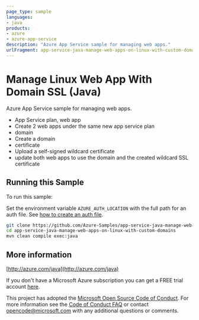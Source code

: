 ```yaml
---
page_type: sample
languages:
- java
products:
- azure
- azure-app-service
description: "Azure App Service sample for managing web apps."
urlFragment: app-service-java-manage-web-apps-on-linux-with-custom-domains
---
```


# Manage Linux Web App With Domain SSL (Java)

Azure App Service sample for managing web apps.

- App Service plan, web app
 - Create 2 web apps under the same new app service plan
- domain
 - Create a domain
- certificate
 - Upload a self-signed wildcard certificate
 - update both web apps to use the domain and the created wildcard SSL certificate
 

## Running this Sample ##

To run this sample:

Set the environment variable `AZURE_AUTH_LOCATION` with the full path for an auth file. See [how to create an auth file](https://github.com/Azure/azure-libraries-for-java/blob/master/AUTH.md).

```bash
git clone https://github.com/Azure-Samples/app-service-java-manage-web-apps-on-linux-with-custom-domains.git
cd app-service-java-manage-web-apps-on-linux-with-custom-domains
mvn clean compile exec:java
```

## More information

[http://azure.com/java](http://azure.com/java)

If you don't have a Microsoft Azure subscription you can get a FREE trial account [here](http://go.microsoft.com/fwlink/?LinkId=330212).

This project has adopted the [Microsoft Open Source Code of Conduct](https://opensource.microsoft.com/codeofconduct/). For more information see the [Code of Conduct FAQ](https://opensource.microsoft.com/codeofconduct/faq/) or contact [opencode@microsoft.com](mailto:opencode@microsoft.com) with any additional questions or comments.
